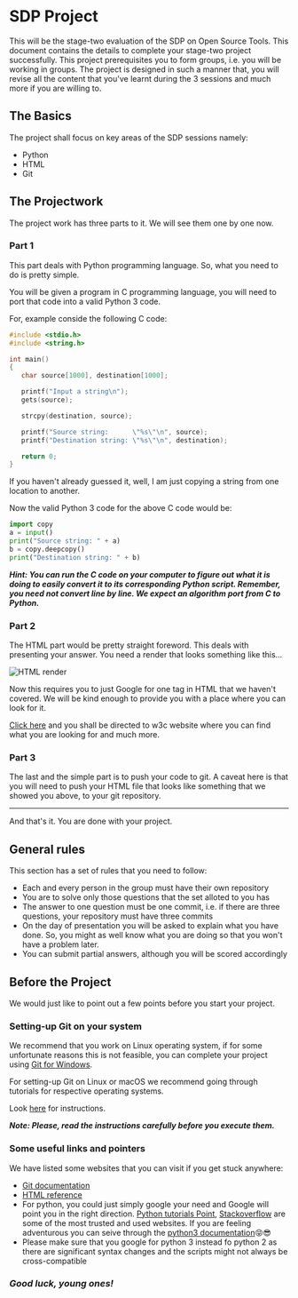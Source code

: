 # SDP Project

This will be the stage-two evaluation of the SDP on Open Source Tools. This document contains the details to complete your stage-two project successfully. This project prerequisites you to form groups, i.e. you will be working in groups. The project is designed in such a manner that, you will revise all the content that you've learnt during the 3 sessions and much more if you are willing to.

## The Basics

The project shall focus on key areas of the SDP sessions namely:

-   Python
-   HTML
-   Git

## The Projectwork

The project work has three parts to it. We will see them one by one now.

### Part 1

This part deals with Python programming language. So, what you need to do is pretty simple.

You will be given a program in C programming language, you will need to port that code into a valid Python 3 code.

For, example conside the following C code:

```C
#include <stdio.h>
#include <string.h>

int main()
{
   char source[1000], destination[1000];

   printf("Input a string\n");
   gets(source);

   strcpy(destination, source);

   printf("Source string:      \"%s\"\n", source);
   printf("Destination string: \"%s\"\n", destination);

   return 0;
}
```

If you haven't already guessed it, well, I am just copying a string from one location to another.

Now the valid Python 3 code for the above C code would be:

```Python
import copy
a = input()
print("Source string: " + a)
b = copy.deepcopy()
print("Destination string: " + b)
```

**_Hint: You can run the C code on your computer to figure out what it is doing to easily convert it to its corresponding Python script. Remember, you need not convert line by line. We expect an algorithm port from C to Python._**

### Part 2

The HTML part would be pretty straight foreword. This deals with presenting your answer. You need a render that looks something like this...

![HTML render](https://github.com/GLUG-REVA/SDP-Project/blob/master/images/Example.png)

Now this requires you to just Google for one tag in HTML that we haven't covered. We will be kind enough to provide you with a place where you can look for it.

[Click here](https://www.w3schools.com/html/default.asp) and you shall be directed to w3c website where you can find what you are looking for and much more.

### Part 3

The last and the simple part is to push your code to git. A caveat here is that you will need to push your HTML file that looks like something that we showed you above, to your git repository.

* * *

And that's it. You are done with your project.

## General rules

This section has a set of rules that you need to follow:

-   Each and every person in the group must have their own repository
-   You are to solve only those questions that the set alloted to you has
-   The answer to one question must be one commit, i.e. if there are three questions, your repository must have three commits
-   On the day of presentation you will be asked to explain what you have done. So, you might as well know what you are doing so that you won't have a problem later.
-   You can submit partial answers, although you will be scored accordingly

## Before the Project

We would just like to point out a few points before you start your project.

### Setting-up Git on your system

We recommend that you work on Linux operating system, if for some unfortunate reasons this is not feasible, you can complete your project using [Git for Windows](https://gitforwindows.org/).

For setting-up Git on Linux or macOS we recommend going through tutorials for respective operating systems.

Look [here](https://git-scm.com/book/en/v2/Getting-Started-Installing-Git) for instructions.

**_Note: Please, read the instructions carefully before you execute them._**

### Some useful links and pointers

We have listed some websites that you can visit if you get stuck anywhere:

-   [Git documentation](https://git-scm.com/book/en/v2)
-   [HTML reference](https://www.w3schools.com/tags/default.asp)
-   For python, you could just simply google your need and Google will point you in the right direction. [Python tutorials Point](https://www.tutorialspoint.com/python3/index.htm), [Stackoverflow](https://stackoverflow.com/) are some of the most trusted and used websites. If you are feeling adventurous you can seive through the [python3 documentation](https://docs.python.org/3/):stuck_out_tongue_closed_eyes::sunglasses:
-   Please make sure that you google for python 3 instead fo python 2 as there are significant syntax changes and the scripts might not always be cross-compatible

### **_Good luck, young ones!_**
